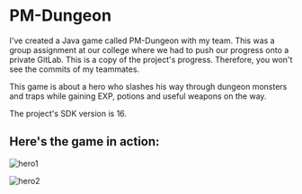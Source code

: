# PM-Dungeon

I've created a Java game called PM-Dungeon with my team.
This was a group assignment at our college where we had to push our progress onto a private GitLab.
This is a copy of the project's progress.
Therefore, you won't see the commits of my teammates.

This game is about a hero who slashes his way through dungeon monsters and traps while gaining EXP, potions and useful weapons on the way.

The project's SDK version is 16.

## Here's the game in action:

![hero1](https://user-images.githubusercontent.com/20255127/117625393-4661bd80-b176-11eb-97c1-b189942d935e.PNG)

![hero2](https://user-images.githubusercontent.com/20255127/117625406-48c41780-b176-11eb-9cea-8c2067ec8ec2.PNG)
